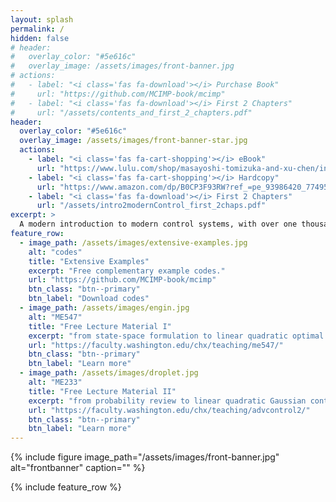 ```yaml
---
layout: splash
permalink: /
hidden: false
# header:
#   overlay_color: "#5e616c"
#   overlay_image: /assets/images/front-banner.jpg
# actions:
#   - label: "<i class='fas fa-download'></i> Purchase Book"
#     url: "https://github.com/MCIMP-book/mcimp"
#   - label: "<i class='fas fa-download'></i> First 2 Chapters"
#     url: "/assets/contents_and_first_2_chapters.pdf"
header:
  overlay_color: "#5e616c"
  overlay_image: /assets/images/front-banner-star.jpg
  actions:
    - label: "<i class='fas fa-cart-shopping'></i> eBook"
      url: "https://www.lulu.com/shop/masayoshi-tomizuka-and-xu-chen/introduction-to-modern-controls/ebook/product-je55nvg.html?page=1&pageSize=4"
    - label: "<i class='fas fa-cart-shopping'></i> Hardcopy"
      url: "https://www.amazon.com/dp/B0CP3F93RW?ref_=pe_93986420_774957520"
    - label: "<i class='fas fa-download'></i> First 2 Chapters"
      url: "/assets/intro2modernControl_first_2chaps.pdf"
excerpt: >
  A modern introduction to modern control systems, with over one thousand lines of codes and example illustrations in MATLAB and Python. Exploit how to use state-space methods to make, study, and control dynamic systems.<br />
feature_row:
  - image_path: /assets/images/extensive-examples.jpg
    alt: "codes"
    title: "Extensive Examples"
    excerpt: "Free complementary example codes."
    url: "https://github.com/MCIMP-book/mcimp"
    btn_class: "btn--primary"
    btn_label: "Download codes"
  - image_path: /assets/images/engin.jpg
    alt: "ME547"
    title: "Free Lecture Material I"
    excerpt: "from state-space formulation to linear quadratic optimal control (UW ME547)"
    url: "https://faculty.washington.edu/chx/teaching/me547/"
    btn_class: "btn--primary"
    btn_label: "Learn more"
  - image_path: /assets/images/droplet.jpg
    alt: "ME233"
    title: "Free Lecture Material II"
    excerpt: "from probability review to linear quadratic Gaussian control (UC Berkeley ME 233 Sp 14)"
    url: "https://faculty.washington.edu/chx/teaching/advcontrol2/"
    btn_class: "btn--primary"
    btn_label: "Learn more"
---
```


{% include figure image_path="/assets/images/front-banner.jpg" alt="frontbanner" caption="" %}

{% include feature_row %}

<!-- to include more rows: -->
<!-- {% include feature_row id="feature_row2" type="left" %}

{% include feature_row id="feature_row3" type="right" %}

{% include feature_row id="feature_row4" type="center" %}  -->
